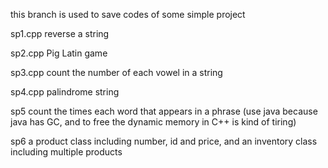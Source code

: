 this branch is used to save codes of some simple project

sp1.cpp reverse a string

sp2.cpp Pig Latin game

sp3.cpp count the number of each vowel in a string

sp4.cpp palindrome string

sp5 count the times each word that appears in a phrase (use java because java has GC, and to free the dynamic memory in C++ is kind of tiring)

sp6 a product class including number, id and price, and an inventory class including multiple products